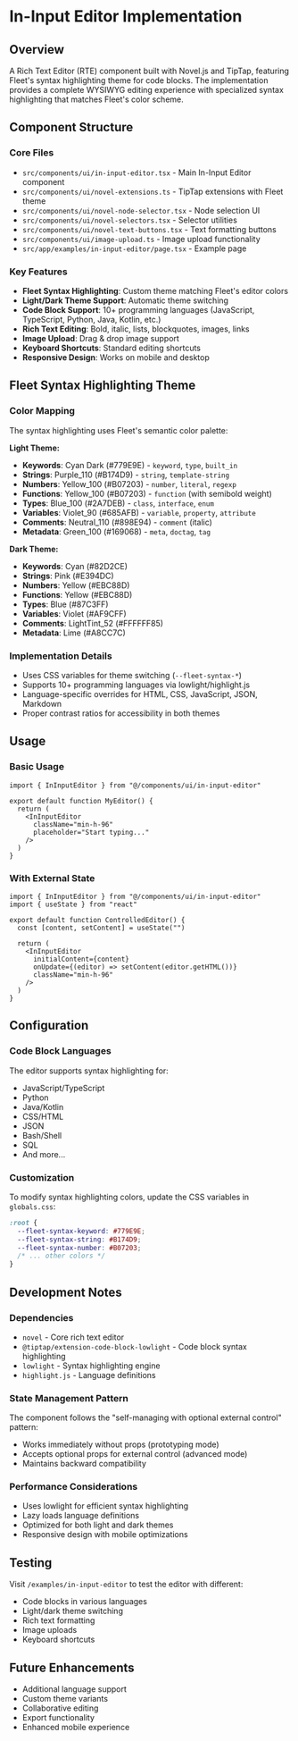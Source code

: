 # In-Input Editor Implementation

## Overview
A Rich Text Editor (RTE) component built with Novel.js and TipTap, featuring Fleet's syntax highlighting theme for code blocks. The implementation provides a complete WYSIWYG editing experience with specialized syntax highlighting that matches Fleet's color scheme.

## Component Structure

### Core Files
- `src/components/ui/in-input-editor.tsx` - Main In-Input Editor component
- `src/components/ui/novel-extensions.ts` - TipTap extensions with Fleet theme
- `src/components/ui/novel-node-selector.tsx` - Node selection UI
- `src/components/ui/novel-selectors.tsx` - Selector utilities
- `src/components/ui/novel-text-buttons.tsx` - Text formatting buttons
- `src/components/ui/image-upload.ts` - Image upload functionality
- `src/app/examples/in-input-editor/page.tsx` - Example page

### Key Features
- **Fleet Syntax Highlighting**: Custom theme matching Fleet's editor colors
- **Light/Dark Theme Support**: Automatic theme switching
- **Code Block Support**: 10+ programming languages (JavaScript, TypeScript, Python, Java, Kotlin, etc.)
- **Rich Text Editing**: Bold, italic, lists, blockquotes, images, links
- **Image Upload**: Drag & drop image support
- **Keyboard Shortcuts**: Standard editing shortcuts
- **Responsive Design**: Works on mobile and desktop

## Fleet Syntax Highlighting Theme

### Color Mapping
The syntax highlighting uses Fleet's semantic color palette:

**Light Theme:**
- **Keywords**: Cyan Dark (#779E9E) - `keyword`, `type`, `built_in`
- **Strings**: Purple_110 (#B174D9) - `string`, `template-string`
- **Numbers**: Yellow_100 (#B07203) - `number`, `literal`, `regexp`
- **Functions**: Yellow_100 (#B07203) - `function` (with semibold weight)
- **Types**: Blue_100 (#2A7DEB) - `class`, `interface`, `enum`
- **Variables**: Violet_90 (#685AFB) - `variable`, `property`, `attribute`
- **Comments**: Neutral_110 (#898E94) - `comment` (italic)
- **Metadata**: Green_100 (#169068) - `meta`, `doctag`, `tag`

**Dark Theme:**
- **Keywords**: Cyan (#82D2CE)
- **Strings**: Pink (#E394DC)
- **Numbers**: Yellow (#EBC88D)
- **Functions**: Yellow (#EBC88D)
- **Types**: Blue (#87C3FF)
- **Variables**: Violet (#AF9CFF)
- **Comments**: LightTint_52 (#FFFFFF85)
- **Metadata**: Lime (#A8CC7C)

### Implementation Details
- Uses CSS variables for theme switching (`--fleet-syntax-*`)
- Supports 10+ programming languages via lowlight/highlight.js
- Language-specific overrides for HTML, CSS, JavaScript, JSON, Markdown
- Proper contrast ratios for accessibility in both themes

## Usage

### Basic Usage
```tsx
import { InInputEditor } from "@/components/ui/in-input-editor"

export default function MyEditor() {
  return (
    <InInputEditor 
      className="min-h-96"
      placeholder="Start typing..."
    />
  )
}
```

### With External State
```tsx
import { InInputEditor } from "@/components/ui/in-input-editor"
import { useState } from "react"

export default function ControlledEditor() {
  const [content, setContent] = useState("")
  
  return (
    <InInputEditor 
      initialContent={content}
      onUpdate={(editor) => setContent(editor.getHTML())}
      className="min-h-96"
    />
  )
}
```

## Configuration

### Code Block Languages
The editor supports syntax highlighting for:
- JavaScript/TypeScript
- Python
- Java/Kotlin
- CSS/HTML
- JSON
- Bash/Shell
- SQL
- And more...

### Customization
To modify syntax highlighting colors, update the CSS variables in `globals.css`:

```css
:root {
  --fleet-syntax-keyword: #779E9E;
  --fleet-syntax-string: #B174D9;
  --fleet-syntax-number: #B07203;
  /* ... other colors */
}
```

## Development Notes

### Dependencies
- `novel` - Core rich text editor
- `@tiptap/extension-code-block-lowlight` - Code block syntax highlighting
- `lowlight` - Syntax highlighting engine
- `highlight.js` - Language definitions

### State Management Pattern
The component follows the "self-managing with optional external control" pattern:
- Works immediately without props (prototyping mode)
- Accepts optional props for external control (advanced mode)
- Maintains backward compatibility

### Performance Considerations
- Uses lowlight for efficient syntax highlighting
- Lazy loads language definitions
- Optimized for both light and dark themes
- Responsive design with mobile optimizations

## Testing
Visit `/examples/in-input-editor` to test the editor with different:
- Code blocks in various languages
- Light/dark theme switching
- Rich text formatting
- Image uploads
- Keyboard shortcuts

## Future Enhancements
- Additional language support
- Custom theme variants
- Collaborative editing
- Export functionality
- Enhanced mobile experience